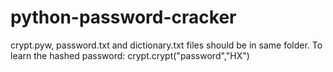 # python-password-cracker
crypt.pyw, password.txt and dictionary.txt files should be in same folder.
To learn the hashed password: crypt.crypt("password","HX")
